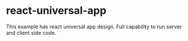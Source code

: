 # react-universal-app
This example has react universal app design. Full capability to run server and client side code.

